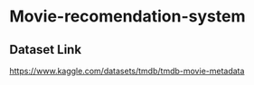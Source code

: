 # Movie-recomendation-system


## Dataset Link
https://www.kaggle.com/datasets/tmdb/tmdb-movie-metadata
